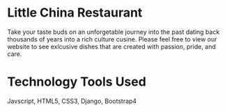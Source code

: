 # Little China Restaurant

Take your taste buds on an unforgetable journey into the past dating back thousands of years into a rich culture cusine. Please feel free to view our website to see exlcusive dishes that are created with passion, pride, and care.

# Technology Tools Used

Javscript, HTML5, CSS3, Django, Bootstrap4



